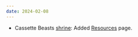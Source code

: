 ```yaml
---
date: 2024-02-08
---
```


* Cassette Beasts [shrine](/shrines/cassettebeasts/): Added [Resources](/shrines/cassettebeasts/resources) page.